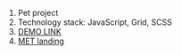 1. Pet project
2. Technology stack: JavaScript, Grid, SCSS
3. [DEMO LINK](https://DimaKobzar7.github.io/The_MET/)
4. [MET landing](https://www.figma.com/file/lSR1m42L9YwzQwzzxKwHpw/THE-MET?node-id=8590%3A29)
